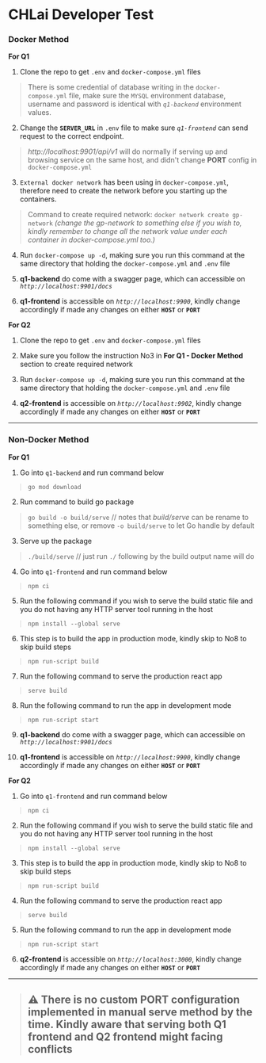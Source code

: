 # CHLai Developer Test

### Docker Method

**For Q1**

1. Clone the repo to get `.env` and `docker-compose.yml` files
> There is some credential of database writing in the `docker-compose.yml` file, make sure the ``MYSQL`` environment database, username and password is identical with *`q1-backend`* environment values. 

2. Change the **`SERVER_URL`** in `.env` file to make sure *`q1-frontend`* can send request to the correct endpoint.
> *http://localhost:9901/api/v1* will do normally if serving up and browsing service on the same host, and didn't change **PORT** config in `docker-compose.yml`

3. `External docker network` has been using in `docker-compose.yml`, therefore need to create the network before you starting up the containers.
> Command to create required network: `docker network create gp-network` *(change the gp-network to something else if you wish to, kindly remember to change all the network value under each container in docker-compose.yml too.)*

4. Run `docker-compose up -d`, making sure you run this command at the same directory that holding the `docker-compose.yml` and `.env` file

5. **q1-backend** do come with a swagger page, which can accessible on *`http://localhost:9901/docs`*

6. **q1-frontend** is accessible on *`http://localhost:9900`*, kindly change accordingly if made any changes on either **`HOST`** or **`PORT`**


**For Q2**

1. Clone the repo to get `.env` and `docker-compose.yml` files

2. Make sure you follow the instruction No3 in **For Q1 - Docker Method** section to create required network

3. Run `docker-compose up -d`, making sure you run this command at the same directory that holding the `docker-compose.yml` and `.env` file

4. **q2-frontend** is accessible on *`http://localhost:9902`*, kindly change accordingly if made any changes on either **`HOST`** or **`PORT`**


---


### Non-Docker Method

**For Q1**

1. Go into `q1-backend` and run command below
> `go mod download`

2. Run command to build go package
> `go build -o build/serve` // notes that *build/serve* can be rename to something else, or remove `-o build/serve` to let Go handle by default

3. Serve up the package
> `./build/serve` // just run `./` following by the build output name will do

4. Go into `q1-frontend` and run command below
> `npm ci`

5. Run the following command if you wish to serve the build static file and you do not having any HTTP server tool running in the host
> `npm install --global serve`

6. This step is to build the app in production mode, kindly skip to No8 to skip build steps
> `npm run-script build`

7. Run the following command to serve the production react app
> `serve build`

8. Run the following command to run the app in development mode
> `npm run-script start`

9. **q1-backend** do come with a swagger page, which can accessible on *`http://localhost:9901/docs`*

10. **q1-frontend** is accessible on *`http://localhost:9900`*, kindly change accordingly if made any changes on either **`HOST`** or **`PORT`**



**For Q2**

1. Go into `q1-frontend` and run command below
> `npm ci`

2. Run the following command if you wish to serve the build static file and you do not having any HTTP server tool running in the host
> `npm install --global serve`

3. This step is to build the app in production mode, kindly skip to No8 to skip build steps
> `npm run-script build`

4. Run the following command to serve the production react app
> `serve build`

5. Run the following command to run the app in development mode
> `npm run-script start`

6. **q2-frontend** is accessible on *`http://localhost:3000`*, kindly change accordingly if made any changes on either **`HOST`** or **`PORT`**


---


> ## :warning: There is no custom PORT configuration implemented in manual serve method by the time. Kindly aware that serving both Q1 frontend and Q2 frontend might facing conflicts
